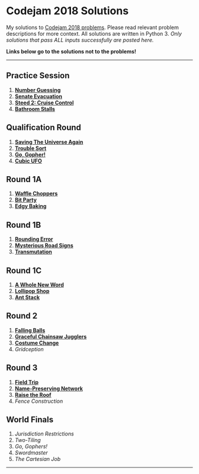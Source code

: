 # Codejam 2018 Solutions

My solutions to [Codejam 2018 problems](https://codingcompetitions.withgoogle.com/codejam/archive/2018). Please read relevant problem descriptions for more context. All solutions are written in Python 3. *Only solutions that pass ALL inputs successfully are posted here.*

**Links below go to the solutions not to the problems!**

---

## Practice Session

1. [**Number Guessing**](https://github.com/theXYZT/codejam-2018/blob/master/Practice%20Session/number-guessing.py)  
2. [**Senate Evacuation**](https://github.com/theXYZT/codejam-2018/blob/master/Practice%20Session/senate-evacuation.py)  
3. [**Steed 2: Cruise Control**](https://github.com/theXYZT/codejam-2018/blob/master/Practice%20Session/steed-2-cruise-control.py)  
4. [**Bathroom Stalls**](https://github.com/theXYZT/codejam-2018/blob/master/Practice%20Session/bathroom-stalls.py)  

## Qualification Round

1. [**Saving The Universe Again**](https://github.com/theXYZT/codejam-2018/blob/master/Qualification%20Round/saving-the-universe-again.py)  
2. [**Trouble Sort**](https://github.com/theXYZT/codejam-2018/blob/master/Qualification%20Round/trouble-sort.py)
3. [**Go, Gopher!**](https://github.com/theXYZT/codejam-2018/blob/master/Qualification%20Round/go-gopher.py)  
4. [**Cubic UFO**](https://github.com/theXYZT/codejam-2018/blob/master/Qualification%20Round/cubic-ufo.py)  

## Round 1A

1. [**Waffle Choppers**](https://github.com/theXYZT/codejam-2018/blob/master/Round%201A/waffle-choppers.py)  
2. [**Bit Party**](https://github.com/theXYZT/codejam-2018/blob/master/Round%201A/bit-party.py)  
3. [**Edgy Baking**](https://github.com/theXYZT/codejam-2018/blob/master/Round%201A/edgy-baking.py)  

## Round 1B

1. [**Rounding Error**](https://github.com/theXYZT/codejam-2018/blob/master/Round%201B/rounding-error.py)  
2. [**Mysterious Road Signs**](https://github.com/theXYZT/codejam-2018/blob/master/Round%201B/mysterious-road-signs.py)  
3. [**Transmutation**](https://github.com/theXYZT/codejam-2018/blob/master/Round%201B/transmutation.py)  

## Round 1C

1. [**A Whole New Word**](https://github.com/theXYZT/codejam-2018/blob/master/Round%201C/whole-new-word.py)  
2. [**Lollipop Shop**](https://github.com/theXYZT/codejam-2018/blob/master/Round%201C/lollipop-shop.py)  
3. [**Ant Stack**](https://github.com/theXYZT/codejam-2018/blob/master/Round%201C/ant-stack.py)  

## Round 2

1. [**Falling Balls**](https://github.com/theXYZT/codejam-2018/blob/master/Round%202/falling-balls.py)  
2. [**Graceful Chainsaw Jugglers**](https://github.com/theXYZT/codejam-2018/blob/master/Round%202/graceful-chainsaw-jugglers.py)  
3. [**Costume Change**](https://github.com/theXYZT/codejam-2018/blob/master/Round%202/costume-change.py)  
4. *Gridception*

## Round 3

1. [**Field Trip**](https://github.com/theXYZT/codejam-2018/blob/master/Round%203/field-trip.py)  
2. [**Name-Preserving Network**](https://github.com/theXYZT/codejam-2018/blob/master/Round%203/name-preserving-network.py)  
3. [**Raise the Roof**](https://github.com/theXYZT/codejam-2018/blob/master/Round%203/raise-the-roof.py)  
4. *Fence Construction*  

## World Finals

1. *Jurisdiction Restrictions*  
2. *Two-Tiling*  
3. *Go, Gophers!*  
4. *Swordmaster*  
5. *The Cartesian Job*  

---

